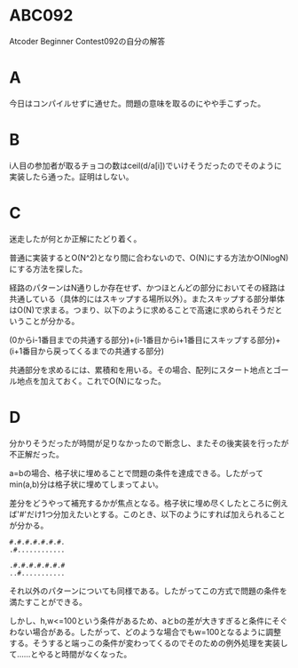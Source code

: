 # ABC092
Atcoder Beginner Contest092の自分の解答

# A
今日はコンパイルせずに通せた。問題の意味を取るのにやや手こずった。

# B
i人目の参加者が取るチョコの数はceil(d/a[i])でいけそうだったのでそのように実装したら通った。証明はしない。

# C
迷走したが何とか正解にたどり着く。

普通に実装するとO(N^2)となり間に合わないので、O(N)にする方法かO(NlogN)にする方法を探した。

経路のパターンはN通りしか存在せず、かつほとんどの部分においてその経路は共通している（具体的にはスキップする場所以外）。またスキップする部分単体はO(N)で求まる。つまり、以下のように求めることで高速に求められそうだということが分かる。

(0からi-1番目までの共通する部分)+(i-1番目からi+1番目にスキップする部分)+(i+1番目から戻ってくるまでの共通する部分)

共通部分を求めるには、累積和を用いる。その場合、配列にスタート地点とゴール地点を加えておく。これでO(N)になった。

# D
分かりそうだったが時間が足りなかったので断念し、またその後実装を行ったが不正解だった。

a=bの場合、格子状に埋めることで問題の条件を達成できる。したがってmin(a,b)分は格子状に埋めてしまってよい。

差分をどうやって補充するかが焦点となる。格子状に埋め尽くしたところに例えば'#'だけ1つ分加えたいとする。このとき、以下のようにすれば加えられることが分かる。

```
#.#.#.#.#.#.#.
.#............
```

```
.#.#.#.#.#.#.#
..#...........
```

それ以外のパターンについても同様である。したがってこの方式で問題の条件を満たすことができる。

しかし、h,w\<=100という条件があるため、aとbの差が大きすぎると条件にそぐわない場合がある。したがって、どのような場合でもw=100となるように調整する。そうすると端っこの条件が変わってくるのでそのための例外処理を実装して……とやると時間がなくなった。